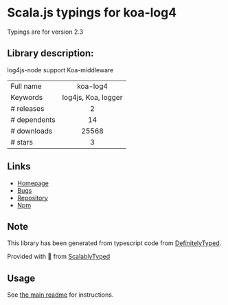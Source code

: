 
# Scala.js typings for koa-log4

Typings are for version 2.3

## Library description:
log4js-node support Koa-middleware

|                    |                 |
| ------------------ | :-------------: |
| Full name          | koa-log4 |
| Keywords           | log4js, Koa, logger |
| # releases         | 2 |
| # dependents       | 14 |
| # downloads        | 25568 |
| # stars            | 3 |

## Links
- [Homepage](https://github.com/dominhhai/koa-log4js#readme)
- [Bugs](https://github.com/dominhhai/koa-log4js/issues)
- [Repository](https://github.com/dominhhai/koa-log4js)
- [Npm](https://www.npmjs.com/package/koa-log4)
    


## Note
This library has been generated from typescript code from [DefinitelyTyped](https://definitelytyped.org).

Provided with :purple_heart: from [ScalablyTyped](https://github.com/oyvindberg/ScalablyTyped)

## Usage
See [the main readme](../../readme.md) for instructions.


